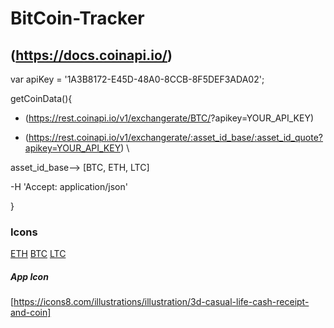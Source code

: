 # BitCoin-Tracker



(https://docs.coinapi.io/)
---
var apiKey = '1A3B8172-E45D-48A0-8CCB-8F5DEF3ADA02';


getCoinData(){

- (https://rest.coinapi.io/v1/exchangerate/BTC/<Currency>?apikey=YOUR_API_KEY)


- (https://rest.coinapi.io/v1/exchangerate/:asset_id_base/:asset_id_quote?apikey=YOUR_API_KEY) \

asset_id_base--> [BTC, ETH, LTC]

-H 'Accept: application/json'

}


### Icons

[ETH](https://www.flaticon.com/free-icon/crypto_10076729) 
[BTC](https://www.flaticon.com/free-icon/bitcoin_9729225)
[LTC](https://www.flaticon.com/free-icon/coin_12863460)


##### App Icon
[https://icons8.com/illustrations/illustration/3d-casual-life-cash-receipt-and-coin]
